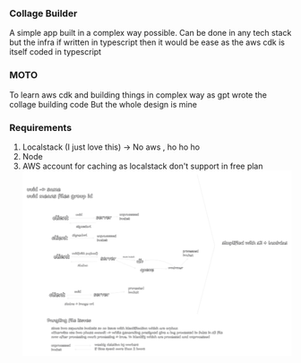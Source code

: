 ### Collage Builder
A simple app built in a complex way possible.
Can be done in any tech stack but the infra if written in typescript then it would be ease as the aws cdk is itself coded in typescript

### MOTO
To learn aws cdk and building things in complex way as gpt wrote the collage building code
But the whole design is mine

### Requirements
1. Localstack (I just love this) -> No aws , ho ho ho
2. Node
3. AWS account for caching as localstack don't support in free plan
![alt text](collage-infra.png)